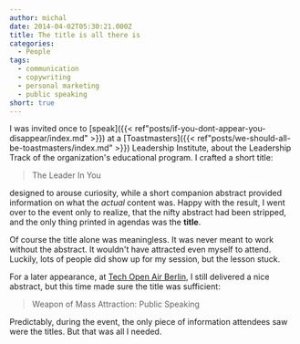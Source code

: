 ```yaml
---
author: michal
date: 2014-04-02T05:30:21.000Z
title: The title is all there is
categories:
  - People
tags:
  - communication
  - copywriting
  - personal marketing
  - public speaking
short: true
---
```


I was invited once to [speak]({{< ref"posts/if-you-dont-appear-you-disappear/index.md" >}}) at a [Toastmasters]({{< ref"posts/we-should-all-be-toastmasters/index.md" >}}) Leadership Institute, about the Leadership Track of the organization's educational program. I crafted a short title:

<!--more-->

> The Leader In You

designed to arouse curiosity, while a short companion abstract provided information on what the _actual_ content was. Happy with the result, I went over to the event only to realize, that the nifty abstract had been stripped, and the only thing printed in agendas was the __title__.

Of course the title alone was meaningless. It was never meant to work without the abstract. It wouldn't have attracted even myself to attend. Luckily, lots of people did show up for my session, but the lesson stuck.

For a later appearance, at [Tech Open Air Berlin](https://toa.berlin/), I still delivered a nice abstract, but this time made sure the title was sufficient:

> Weapon of Mass Attraction: Public Speaking

Predictably, during the event, the only piece of information attendees saw were the titles. But that was all I needed.
